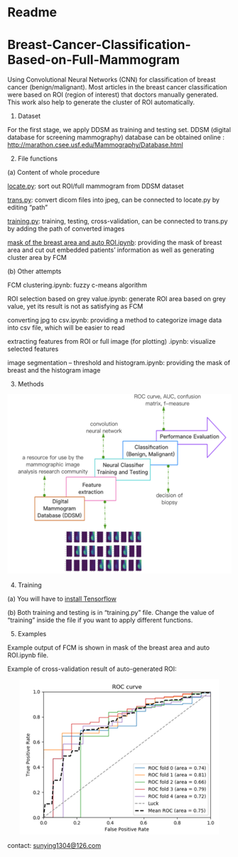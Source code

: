 # Readme

Breast-Cancer-Classification-Based-on-Full-Mammogram
====

Using Convolutional Neural Networks (CNN) for classification of breast cancer (benign/malignant). 
Most articles in the breast cancer classification were based on ROI (region of interest) that doctors manually generated. This work also help to generate the cluster of ROI automatically.

1.	Dataset

For the first stage, we apply DDSM as training and testing set. DDSM (digital database for screening mammography) database can be obtained online : http://marathon.csee.usf.edu/Mammography/Database.html

2.	File functions

(a)	Content of whole procedure

[locate.py](https://github.com/sunying1304/Breast-Cancer-Classification-Based-on-Full-Mammogram/blob/master/locate.py
): sort out ROI/full mammogram from DDSM dataset

[trans.py](https://github.com/sunying1304/Breast-Cancer-Classification-Based-on-Full-Mammogram/blob/master/trans.py
): convert dicom files into jpeg, can be connected to locate.py by editing “path”

[training.py](https://github.com/sunying1304/Breast-Cancer-Classification-Based-on-Full-Mammogram/blob/master/training.py
): training, testing, cross-validation, can be connected to trans.py by adding the path of converted images

[mask of the breast area and auto ROI.ipynb](https://github.com/sunying1304/Breast-Cancer-Classification-Based-on-Full-Mammogram/blob/master/mask%20of%20the%20breast%20area%20and%20auto%20ROI.ipynb): providing the mask of breast area and cut out embedded patients’ information as well as generating cluster area by FCM

(b)	Other attempts

FCM clustering.ipynb: fuzzy c-means algorithm

ROI selection based on grey value.ipynb: generate ROI area based on grey value, yet its result is not as satisfying as FCM

converting jpg to csv.ipynb: providing a method to categorize image data into csv file, which will be easier to read

extracting features from ROI or full image (for plotting) .ipynb: visualize selected features

image segmentation – threshold and histogram.ipynb: providing the mask of breast and the histogram image

3.	Methods

![Image text](https://github.com/sunying1304/Breast-Cancer-Classification-Based-on-Full-Mammogram/blob/master/process%20chart.png)


4.	Training 

(a)	You will have to [install Tensorflow](https://www.tensorflow.org/install/)

(b)	Both training and testing is in “training.py” file. Change the value of “training” inside the file if you want to apply different functions.

5.	Examples

Example output of FCM is shown in mask of the breast area and auto ROI.ipynb file.

Example of cross-validation result of auto-generated ROI:

<div align=center><img width="450" height="350" src="https://github.com/sunying1304/Breast-Cancer-Classification-Based-on-Full-Mammogram/blob/master/CV%20ROC.png"/></div>




contact: sunying1304@126.com


